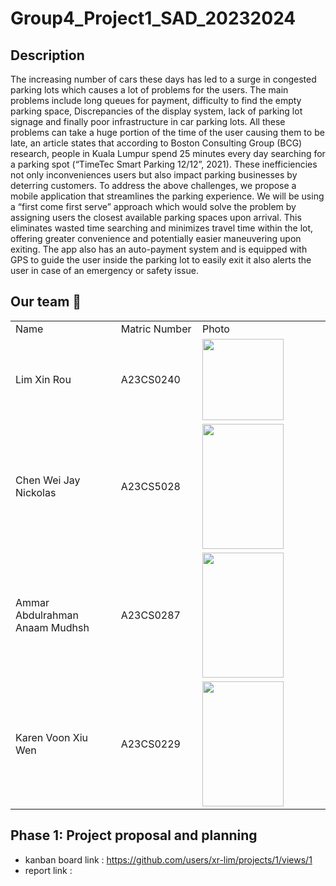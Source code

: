 # Group4_Project1_SAD_20232024

## Description 
The increasing number of cars these days has led to a surge in congested parking lots which causes a lot of problems for the users. The main problems include long queues for payment, difficulty to find the empty parking space, Discrepancies of the display system, lack of parking lot signage and finally poor infrastructure in car parking lots. All these problems can take a huge portion of the time of the user causing them to be late, an article states that according to Boston Consulting Group (BCG) research, people in Kuala Lumpur spend 25 minutes every day searching for a parking spot (“TimeTec Smart Parking 12/12”, 2021). These inefficiencies not only inconveniences users but also impact parking businesses by deterring customers.
To address the above challenges, we propose a mobile application that streamlines the parking experience. We will be using a “first come first serve” approach which would solve the problem by assigning users the closest available parking spaces upon arrival. This eliminates wasted time searching and minimizes travel time within the lot, offering greater convenience and potentially easier maneuvering upon exiting. The app also has an auto-payment system and is equipped with GPS to guide the user inside the parking lot to easily exit it also alerts the user in case of an emergency or safety issue.


## Our team :runner:
<table>
  <tr>
    <td width="250px">Name</td>
    <td width="150px">Matric Number</td>
    <td width="300px">Photo</td>
  </tr>
  <tr>
    <td>Lim Xin Rou</td>
    <td>A23CS0240</td>
    <td><img src="https://github.com/xr-lim/Group4_Project1_SAD_20232024/assets/133843320/68017514-42ec-4d66-84b7-fc9962db2cd6"
"height="200" width="130"></td>
  </tr>
  <tr>
    <td>Chen Wei Jay Nickolas</td>
    <td>A23CS5028</td>
    <td><img src= https://github.com/jjn7702/SECJ1023-PT2/assets/148372073/00a4950c-8af5-4886-b4aa-acb13d59c117" height="200" width="130"></td>
  </tr>
  <tr>
    <td>Ammar Abdulrahman Anaam Mudhsh</td>
    <td>A23CS0287</td>
    <td><img src= "https://github.com/xr-lim/Group4_Project1_SAD_20232024/assets/133843320/f6d0ee85-ba33-47c2-bb1d-ebfebb8cc96e" height="200" width="130"
></td>
</tr>
  <tr>
    <td>Karen Voon Xiu Wen</td>
    <td>A23CS0229</td>
    <td><img src= "https://github.com/xr-lim/Group4_Project1_SAD_20232024/assets/133843320/ad26694b-eeae-4de9-bd39-d61c177e09a0"
 height="200" width="130"></td>
  </tr>
</table>

## Phase 1: Project proposal and planning 
- kanban board link : https://github.com/users/xr-lim/projects/1/views/1
- report link :
